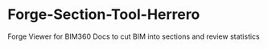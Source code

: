 # Forge-Section-Tool-Herrero
Forge Viewer for BIM360 Docs to cut BIM into sections and review statistics
